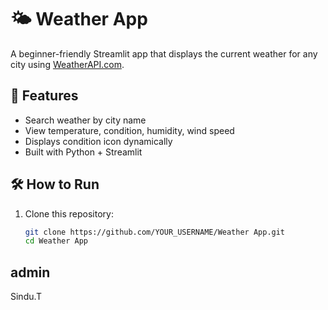 # 🌤️ Weather App

A beginner-friendly Streamlit app that displays the current weather for any city using [WeatherAPI.com](https://weatherapi.com).

## 🚀 Features

- Search weather by city name
- View temperature, condition, humidity, wind speed
- Displays condition icon dynamically
- Built with Python + Streamlit

## 🛠️ How to Run

1. Clone this repository:
   ```bash
   git clone https://github.com/YOUR_USERNAME/Weather App.git
   cd Weather App
## admin
Sindu.T
